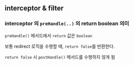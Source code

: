 ## interceptor & filter

### interceptor 의 `preHandle(..)` 의 return boolean 의미

`preHandle()` 메서드에서 `return` 값은 `boolean`

보통 redirect 로직을 수행할 때, `return false`를 반환한다.

`return false` 시 `postHandle()` 메서드를 수행하지 않게 됨